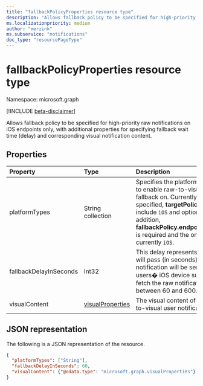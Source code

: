 ```yaml
---
title: "fallbackPolicyProperties resource type"
description: "Allows fallback policy to be specified for high-priority raw notifications on iOS endpoints only, with additional properties for specifying fallback wait time (delay) and corresponding visual notification content. "
ms.localizationpriority: medium
author: "merzink"
ms.subservice: "notifications"
doc_type: "resourcePageType"
---
```


# fallbackPolicyProperties resource type

Namespace: microsoft.graph

[!INCLUDE [beta-disclaimer](../../includes/beta-disclaimer.md)]

Allows fallback policy to be specified for high-priority raw notifications on iOS endpoints only, with additional properties for specifying fallback wait time (delay) and corresponding visual notification content. 

## Properties

| Property     | Type        | Description |
|:-------------|:------------|:------------|
| platformTypes | String collection | Specifies the platforms that a developer wants to enable raw-to-visual toast notification fallback on. Currently, if **fallbackPolicy** is specified, **targetPolicy.platformTypes** must include `iOS` and optionally other platforms. In addition, **fallbackPolicy.endpointFallback.platformTypes** is required and the only supported platform is currently `iOS`. |
| fallbackDelayInSeconds | Int32 | This delay represents the amount of time that will pass (in seconds) before a direct toast notification will be sent as a fallback to each users� iOS device subscription that does not fetch the raw notification. The value must be between 60 and 600. |
| visualContent | [visualProperties](visualproperties.md)|The visual content of a fallback initiated, raw-to-visual user notification on iOS. |
 


## JSON representation

The following is a JSON representation of the resource.

<!-- {
  "blockType": "resource",
  "optionalProperties": [

  ],
  "@odata.type": "microsoft.graph.fallbackpolicyProperties",
  "baseType": null
}-->

```json
{
  "platformTypes": ["String"],
  "fallbackDelayInSeconds": 60,
  "visualContent": {"@odata.type": "microsoft.graph.visualProperties"}
}
```

<!-- uuid: 16cd6b66-4b1a-43a1-adaf-3a886856ed98
2019-02-04 14:57:30 UTC -->
<!-- {
  "type": "#page.annotation",
  "description": "fallbackpolicyProperties resource",
  "keywords": "",
  "section": "documentation",
  "tocPath": ""
}-->

